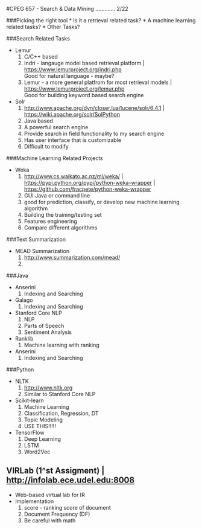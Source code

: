 #CPEG 657 - Search & Data Mining ............. 2/22

###Picking the right tool
	* Is it a retrieval related task?
	* A machine learning related tasks?
	* Other Tasks?

###Search Related Tasks
* Lemur
	1. C/C++ based
	2. Indri - langauge model based retrieval platform | https://www.lemurproject.org/indri.php<br />
	   Good for natural language - maybe?
	3. Lemur - a more general platfrom for most retrieval models | https://www.lemurproject.org/lemur.php<br />
	   Good for building keyword based search engine
* Solr
	1. http://www.apache.org/dyn/closer.lua/lucene/solr/6.4.1 | https://wiki.apache.org/solr/SolPython
	2. Java based
	3. A powerful search engine
	4. Provide search in field functionality to my search engine
	5. Has user interface that is customizable
	6. Difficult to modify

###Machine Learning Related Projects
* Weka
	1. http://www.cs.waikato.ac.nz/ml/weka/ | https://pypi.python.org/pypi/python-weka-wrapper | https://github.com/fracpete/python-weka-wrapper
	1. GUI Java or command line
	2. good for prediction, classify, or develop new machine learning algorithm
	3. Building the training/testing set
	4. Features engineering
	5. Compare different algorithms

###Text Summarization
* MEAD Summarization
	1. http://www.summarization.com/mead/
	2. 

###Java
* Anserini
	1. Indexing and Searching
* Galago
	1. Indexing and Searching
* Stanford Core NLP
	1. NLP
	2. Parts of Speech
	3. Sentiment Analysis
* Ranklib
	1. Machine learning with ranking
* Anserini
	1. Indexing and Searching


###Python
* NLTK
	1. http://www.nltk.org
	2. Similar to Stanford Core NLP
* Scikit-learn
	1. Machine Learning
	2. Classification, Regression, DT
	3. Topic Modeling
	4. USE THIS!!!!!
* TensorFlow
	1. Deep Learning
	2. LSTM
	3. Word2Vec

## VIRLab (1^st Assigment) | http://infolab.ece.udel.edu:8008
* Web-based virtual lab for IR
* Implementation
	1. score - ranking score of document
	2. Document Frequency (DF)
	3. Be careful with math 